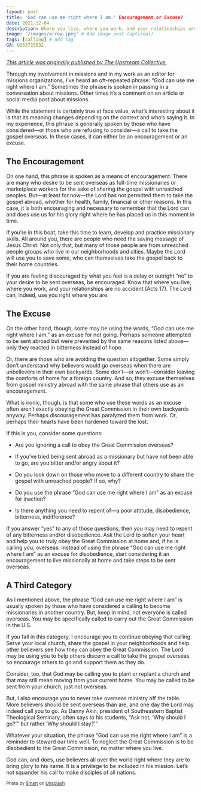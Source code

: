 ```yaml
---
layout: post
title: 'God can use me right where I am.' Encouragement or Excuse?
date: 2021-12-04
description: Where you live, where you work, and your relationships are no accident. The Lord can, indeed, use you right where you are. # Add post description (optional)
image: '/images/arrow.jpeg' # Add image post (optional)
tags: [calling] # add tag
GA: U263725632
---
```

<a href= "https://www.theupstreamcollective.org/post/god-can-use-me-right-where-i-am-encouragement-or-excuse" target= "blank">*This article was originally published by The Upstream Collective.*</a>

Through my involvement in missions and in my work as an editor for missions organizations, I’ve heard an oft-repeated phrase: “God can use me right where I am.” Sometimes the phrase is spoken in passing in a conversation about missions. Other times it’s a comment on an article or social media post about missions.

While the statement is certainly true at face value, what’s interesting about it is that its meaning changes depending on the context and who’s saying it. In my experience, this phrase is generally spoken by those who have considered—or those who are refusing to consider—a call to take the gospel overseas. In these cases, it can either be an encouragement or an excuse.

## The Encouragement

On one hand, this phrase is spoken as a means of encouragement. There are many who desire to be sent overseas as full-time missionaries or marketplace workers for the sake of sharing the gospel with unreached peoples. But—at least for now—the Lord has not permitted them to take the gospel abroad, whether for health, family, financial or other reasons. In this case, it is both encouraging and necessary to remember that the Lord can and does use us for his glory right where he has placed us in this moment in time.

If you’re in this boat, take this time to learn, develop and practice missionary skills. All around you, there are people who need the saving message of Jesus Christ. Not only that, but many of those people are from unreached people groups who live in our neighborhoods and cities. Maybe the Lord will use you to save some, who can themselves take the gospel back to their home countries.

If you are feeling discouraged by what you feel is a delay or outright “no” to your desire to be sent overseas, be encouraged. Know that where you live, where you work, and your relationships are no accident (Acts 17). The Lord can, indeed, use you right where you are.

## The Excuse

On the other hand, though, some may be using the words, “God can use me right where I am,” as an excuse for not going. Perhaps someone attempted to be sent abroad but were prevented by the same reasons listed above—only they reacted in bitterness instead of hope.

Or, there are those who are avoiding the question altogether. Some simply don’t understand why believers would go overseas when there are unbelievers in their own backyards. Some don’t—or won’t—consider leaving the comforts of home for a foreign country. And so, they excuse themselves from gospel ministry abroad with the same phrase that others use as an encouragement.

What is ironic, though, is that some who use these words as an excuse often aren’t exactly obeying the Great Commission in their own backyards anyway. Perhaps discouragement has paralyzed them from work. Or, perhaps their hearts have been hardened toward the lost.

If this is you, consider some questions:

* Are you ignoring a call to obey the Great Commission overseas?

* If you’ve tried being sent abroad as a missionary but have not been able to go, are you bitter and/or angry about it?

* Do you look down on those who move to a different country to share the gospel with unreached people? If so, why?

* Do you use the phrase “God can use me right where I am” as an excuse for inaction?

* Is there anything you need to repent of—a poor attitude, disobedience, bitterness, indifference?

If you answer “yes” to any of those questions, then you may need to repent of any bitterness and/or disobedience. Ask the Lord to soften your heart and help you to truly obey the Great Commission at home and, if he is calling you, overseas. Instead of using the phrase “God can use me right where I am” as an excuse for disobedience, start considering it an encouragement to live missionally at home and take steps to be sent overseas.

## A Third Category

As I mentioned above, the phrase “God can use me right where I am” is usually spoken by those who have considered a calling to become missionaries in another country. But, keep in mind, not everyone is called overseas. You may be specifically called to carry out the Great Commission in the U.S.

If you fall in this category, I encourage you to continue obeying that calling. Serve your local church, share the gospel in your neighborhoods and help other believers see how they can obey the Great Commission. The Lord may be using you to help others discern a call to take the gospel overseas, so encourage others to go and support them as they do.

Consider, too, that God may be calling you to plant or replant a church and that may still mean moving from your current home. You may be called to be sent from your church, just not overseas.

But, I also encourage you to never take overseas ministry off the table. More believers should be sent overseas than are, and one day the Lord may indeed call you to go. As Danny Akin, president of Southeastern Baptist Theological Seminary, often says to his students, “Ask not, ‘Why should I go?’” but rather ‘Why should I stay?’”

Whatever your situation, the phrase “God can use me right where I am” is a reminder to steward our time well. To neglect the Great Commission is to be disobedient to the Great Commission, no matter where you live.

God can, and does, use believers all over the world right where they are to bring glory to his name. It is a privilege to be included in his mission. Let’s not squander his call to make disciples of all nations.

<sub>Photo by <a href="https://unsplash.com/@smartphotocourses?utm_content=creditCopyText&utm_medium=referral&utm_source=unsplash">Smart</a> on <a href="https://unsplash.com/photos/person-standing-on-arrow-sign-on-road-IM0GHpsjJic?utm_content=creditCopyText&utm_medium=referral&utm_source=unsplash">Unsplash</a></sub>
  
